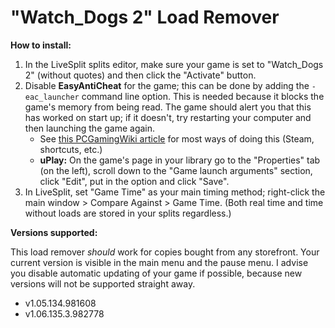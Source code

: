 # "Watch_Dogs 2" Load Remover

**How to install:**

1. In the LiveSplit splits editor, make sure your game is set to "Watch_Dogs 2" (without quotes) and then click the "Activate" button.
2. Disable **EasyAntiCheat** for the game; this can be done by adding the `-eac_launcher` command line option. This is needed because it blocks the game's memory from being read. The game should alert you that this has worked on start up; if it doesn't, try restarting your computer and then launching the game again.
    - See [this PCGamingWiki article](http://pcgamingwiki.com/wiki/Glossary:Command_line_arguments) for most ways of doing this (Steam, shortcuts, etc.)
    - **uPlay:** On the game's page in your library go to the "Properties" tab (on the left), scroll down to the "Game launch arguments" section, click "Edit", put in the option and click "Save".
3. In LiveSplit, set "Game Time" as your main timing method; right-click the main window > Compare Against > Game Time. (Both real time and time without loads are stored in your splits regardless.)

**Versions supported:**

This load remover *should* work for copies bought from any storefront. Your current version is visible in the main menu and the pause menu. I advise you disable automatic updating of your game if possible, because new versions will not be supported straight away.
- v1.05.134.981608
- v1.06.135.3.982778